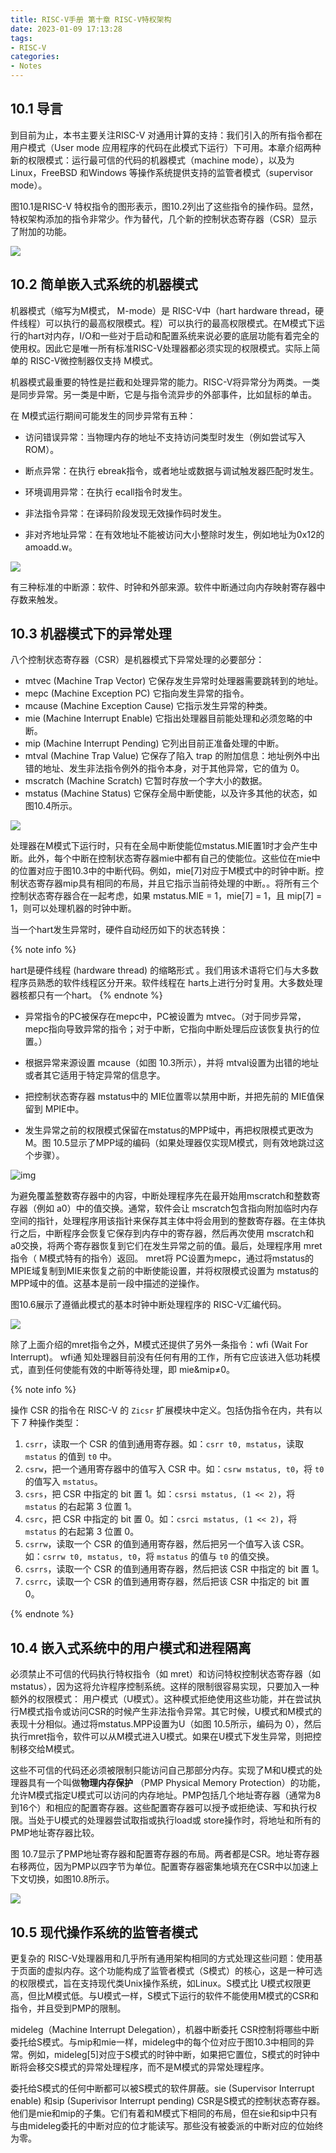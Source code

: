 ```yaml
---
title: RISC-V手册 第十章 RISC-V特权架构
date: 2023-01-09 17:13:28
tags:
- RISC-V
categories:
- Notes
---
```


## 10.1 导言

到目前为止，本书主要关注RISC-V 对通用计算的支持：我们引入的所有指令都在用户模式（User mode 应用程序的代码在此模式下运行）下可用。本章介绍两种新的权限模式：运行最可信的代码的机器模式（machine mode），以及为Linux，FreeBSD 和Windows 等操作系统提供支持的监管者模式（supervisor mode）。

图10.1是RISC-V 特权指令的图形表示，图10.2列出了这些指令的操作码。显然，特权架构添加的指令非常少。作为替代，几个新的控制状态寄存器（CSR）显示了附加的功能。

![](https://xyc-1316422823.cos.ap-shanghai.myqcloud.com/RISC-V%E4%B8%AD%E6%96%87%E6%89%8B%E5%86%8C/10.1.png)

## 10.2 简单嵌入式系统的机器模式

机器模式（缩写为M模式， M-mode）是 RISC-V中（hart hardware thread，硬件线程）可以执行的最高权限模式。程）可以执行的最高权限模式。在M模式下运行的hart对内存，I/O和一些对于启动和配置系统来说必要的底层功能有着完全的使用权。因此它是唯一所有标准RISC-V处理器都必须实现的权限模式。实际上简单的 RISC-V微控制器仅支持 M模式。

机器模式最重要的特性是拦截和处理异常的能力。RISC-V将异常分为两类。一类是同步异常。另一类是中断，它是与指令流异步的外部事件，比如鼠标的单击。

在 M模式运行期间可能发生的同步异常有五种：

- 访问错误异常：当物理内存的地址不支持访问类型时发生（例如尝试写入 ROM）。


- 断点异常：在执行 ebreak指令，或者地址或数据与调试触发器匹配时发生。
- 环境调用异常：在执行 ecall指令时发生。
- 非法指令异常：在译码阶段发现无效操作码时发生。
- 非对齐地址异常：在有效地址不能被访问大小整除时发生，例如地址为0x12的amoadd.w。

![](https://xyc-1316422823.cos.ap-shanghai.myqcloud.com/RISC-V%E4%B8%AD%E6%96%87%E6%89%8B%E5%86%8C/10.3.png)

有三种标准的中断源：软件、时钟和外部来源。软件中断通过向内存映射寄存器中存数来触发。

## 10.3 机器模式下的异常处理

八个控制状态寄存器（CSR）是机器模式下异常处理的必要部分：

- mtvec (Machine Trap Vector) 它保存发生异常时处理器需要跳转到的地址。
- mepc (Machine Exception PC) 它指向发生异常的指令。
- mcause (Machine Exception Cause) 它指示发生异常的种类。
- mie (Machine Interrupt Enable) 它指出处理器目前能处理和必须忽略的中断。
- mip (Machine Interrupt Pending) 它列出目前正准备处理的中断。
- mtval (Machine Trap Value) 它保存了陷入 trap 的附加信息：地址例外中出错的地址、发生非法指令例外的指令本身，对于其他异常，它的值为 0。
- mscratch (Machine Scratch) 它暂时存放一个字大小的数据。
- mstatus (Machine Status) 它保存全局中断使能，以及许多其他的状态，如图10.4所示。

![](https://xyc-1316422823.cos.ap-shanghai.myqcloud.com/RISC-V%E4%B8%AD%E6%96%87%E6%89%8B%E5%86%8C/10.4.png)

处理器在M模式下运行时，只有在全局中断使能位mstatus.MIE置1时才会产生中断。此外，每个中断在控制状态寄存器mie中都有自己的使能位。这些位在mie中的位置对应于图10.3中的中断代码。例如，mie[7]对应于M模式中的时钟中断。控制状态寄存器mip具有相同的布局，并且它指示当前待处理的中断。。将所有三个控制状态寄存器合在一起考虑，如果 mstatus.MIE = 1，mie[7] = 1，且 mip[7] = 1，则可以处理机器的时钟中断。

当一个hart发生异常时，硬件自动经历如下的状态转换：

{% note info %}

hart是硬件线程 (hardware thread) 的缩略形式 。我们用该术语将它们与大多数程序员熟悉的软件线程区分开来。软件线程在 harts上进行分时复用。大多数处理器核都只有一个hart。
{% endnote %}

- 异常指令的PC被保存在mepc中，PC被设置为 mtvec。（对于同步异常， mepc指向导致异常的指令；对于中断，它指向中断处理后应该恢复执行的位置。）


-  根据异常来源设置 mcause（如图 10.3所示），并将 mtval设置为出错的地址或者其它适用于特定异常的信息字。
-  把控制状态寄存器 mstatus中的 MIE位置零以禁用中断，并把先前的 MIE值保留到 MPIE中。
- 发生异常之前的权限模式保留在mstatus的MPP域中，再把权限模式更改为M。图 10.5显示了MPP域的编码（如果处理器仅实现M模式，则有效地跳过这个步骤）。

![img](https://xyc-1316422823.cos.ap-shanghai.myqcloud.com/RISC-V%E4%B8%AD%E6%96%87%E6%89%8B%E5%86%8C/10.5.png)

为避免覆盖整数寄存器中的内容，中断处理程序先在最开始用mscratch和整数寄存器（例如 a0）中的值交换。通常，软件会让 mscratch包含指向附加临时内存空间的指针，处理程序用该指针来保存其主体中将会用到的整数寄存器。在主体执行之后，中断程序会恢复它保存到内存中的寄存器，然后再次使用 mscratch和 a0交换，将两个寄存器恢复到它们在发生异常之前的值。最后，处理程序用 mret指令（ M模式特有的指令）返回。 mret将 PC设置为mepc，通过将mstatus的 MPIE域复制到MIE来恢复之前的中断使能设置，并将权限模式设置为 mstatus的MPP域中的值。这基本是前一段中描述的逆操作。

图10.6展示了遵循此模式的基本时钟中断处理程序的 RISC-V汇编代码。

![](https://xyc-1316422823.cos.ap-shanghai.myqcloud.com/RISC-V%E4%B8%AD%E6%96%87%E6%89%8B%E5%86%8C/10.6.png)

除了上面介绍的mret指令之外，M模式还提供了另外一条指令：wfi (Wait For Interrupt)。 wfi通 知处理器目前没有任何有用的工作，所有它应该进入低功耗模式，直到任何使能有效的中断等待处理，即 mie&mip≠0。

{% note info %}

操作 CSR 的指令在 RISC-V 的 `Zicsr` 扩展模块中定义。包括伪指令在内，共有以下 7 种操作类型：

1. `csrr`，读取一个 CSR 的值到通用寄存器。如：`csrr t0, mstatus`，读取 `mstatus` 的值到 `t0` 中。
2. `csrw`，把一个通用寄存器中的值写入 CSR 中。如：`csrw mstatus, t0`，将 `t0` 的值写入 `mstatus`。
3. `csrs`，把 CSR 中指定的 bit 置 1。如：`csrsi mstatus, (1 << 2)`，将 `mstatus` 的右起第 3 位置 1。
4. `csrc`，把 CSR 中指定的 bit 置 0。如：`csrci mstatus, (1 << 2)`，将 `mstatus` 的右起第 3 位置 0。
5. `csrrw`，读取一个 CSR 的值到通用寄存器，然后把另一个值写入该 CSR。如：`csrrw t0, mstatus, t0`，将 `mstatus` 的值与 `t0` 的值交换。
6. `csrrs`，读取一个 CSR 的值到通用寄存器，然后把该 CSR 中指定的 bit 置 1。
7. `csrrc`，读取一个 CSR 的值到通用寄存器，然后把该 CSR 中指定的 bit 置 0。

{% endnote %}

## 10.4 嵌入式系统中的用户模式和进程隔离

必须禁止不可信的代码执行特权指令（如 mret）和访问特权控制状态寄存器（如mstatus），因为这将允许程序控制系统。这样的限制很容易实现，只要加入一种额外的权限模式： 用户模式（U模式）。这种模式拒绝使用这些功能，并在尝试执行M模式指令或访问CSR的时候产生非法指令异常。其它时候，U模式和M模式的表现十分相似。通过将mstatus.MPP设置为U（如图 10.5所示，编码为 0），然后执行mret指令，软件可以从M模式进入U模式。如果在U模式下发生异常，则把控制移交给M模式。

这些不可信的代码还必须被限制只能访问自己那部分内存。实现了M和U模式的处理器具有一个叫做**物理内存保护** （PMP Physical Memory Protection）的功能，允许M模式指定U模式可以访问的内存地址。PMP包括几个地址寄存器（通常为8到16个）和相应的配置寄存器。这些配置寄存器可以授予或拒绝读、写和执行权限。当处于U模式的处理器尝试取指或执行load或 store操作时，将地址和所有的PMP地址寄存器比较。

图 10.7显示了PMP地址寄存器和配置寄存器的布局。两者都是CSR。地址寄存器右移两位，因为PMP以四字节为单位。配置寄存器密集地填充在CSR中以加速上下文切换，如图10.8所示。

![](https://xyc-1316422823.cos.ap-shanghai.myqcloud.com/RISC-V%E4%B8%AD%E6%96%87%E6%89%8B%E5%86%8C/10.7.png)

## 10.5 现代操作系统的监管者模式

更复杂的 RISC-V处理器用和几乎所有通用架构相同的方式处理这些问题：使用基于页面的虚拟内存。这个功能构成了监管者模式（S模式）的核心，这是一种可选的权限模式，旨在支持现代类Unix操作系统，如Linux。S模式比 U模式权限更高，但比M模式低。与U模式一样，S模式下运行的软件不能使用M模式的CSR和指令，并且受到PMP的限制。

mideleg（Machine Interrupt Delegation），机器中断委托 CSR控制将哪些中断委托给S模式。与mip和mie一样，mideleg中的每个位对应于图10.3中相同的异常。例如，mideleg[5]对应于S模式的时钟中断，如果把它置位，S模式的时钟中断将会移交S模式的异常处理程序，而不是M模式的异常处理程序。

委托给S模式的任何中断都可以被S模式的软件屏蔽。sie (Supervisor Interrupt enable) 和sip (Superivisor Interrupt pending) CSR是S模式的控制状态寄存器。他们是mie和mip的子集。它们有着和M模式下相同的布局，但在sie和sip中只有与由mideleg委托的中断对应的位才能读写。那些没有被委派的中断对应的位始终为零。
